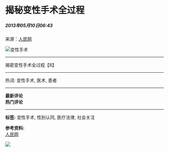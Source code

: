 # 揭秘变性手术全过程

##### 2013年05月10日06:43

来源：[人民网](http://www.people.com.cn/)

![变性手术](http://www.people.com.cn/h/pic/20130510/0/13862710872837466820.jpg)

---

揭密变性手术全过程【8】  

---

热词: 变性手术, 医术, 患者

---

**最新评论**  
**热门评论**

--- 

**标签:** 变性手术, 性别认同, 医疗法律, 社会关注

**参考资料:**  
[人民网](http://www.people.com.cn/)

![](http://58.68.146.44:8000/c.gif?id=21431288)